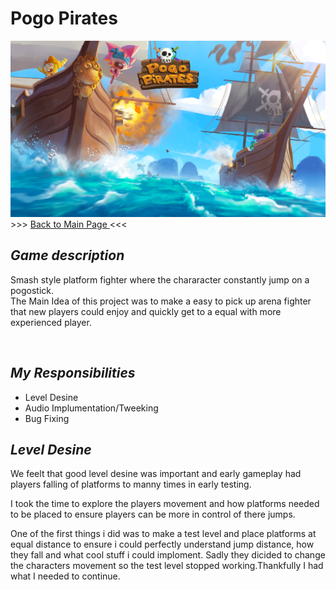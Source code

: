 <body>
    <h1> Pogo Pirates </h1>
    <img src="Images/Pogo Pirates Logo.png"
    <h3> >>> <a href="https://github.com/Erik2333/Resume_ErikBerglund/blob/main/README.md"> Back to Main Page </a> <<<  <h3> 
    <h2> <em> Game description </em> </h2>
        <p> 
            Smash style platform fighter where the chararacter constantly jump on a pogostick. 
            <br>The Main Idea of this project was to make a easy to pick up arena fighter that new players could enjoy and quickly get to a equal with more experienced player.
        </p>
        <br>
    <h2> <em> My Responsibilities </em> </h2>
        <ul>
            <li> Level Desine </li>
            <li> Audio Implumentation/Tweeking </li>
            <li> Bug Fixing </li>
        </ul>
    <h2> <em> Level Desine </em> </h2>
        <p> We feelt that good level desine was important and early gameplay had players falling of platforms to manny times in early testing. </p>
        <p> I took the time to explore the players movement and how platforms needed to be placed to ensure players can be more in control of there jumps. </p>
        <p> One of the first things i did was to make a test level and place platforms at equal distance to ensure i could perfectly understand jump distance, how they fall and what cool stuff i could imploment. Sadly they dicided to change the characters movement so the test level stopped working.Thankfully I had what I needed to continue. </p>
  
</body>
